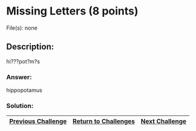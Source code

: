 # Missing Letters (8 points)

File(s): none

## Description:

hi???pot?m?s

### Answer:

hippopotamus

### Solution:



| [Previous Challenge](/Challenges/Analyze/3) | [Return to Challenges](/Challenges/../../../#modules) | [Next Challenge](/Challenges/Analyze/5) |
| :------- | :-----: | ------: |